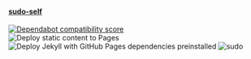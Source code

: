 #### <a href="https://sudo-self.github.io/sudo-self">sudo-self</a><br>
[![Dependabot compatibility score](https://dependabot-badges.githubapp.com/badges/compatibility_score?dependency-name=@babel/traverse&package-manager=npm_and_yarn&previous-version=7.22.5&new-version=7.23.2)](https://docs.github.com/en/github/managing-security-vulnerabilities/about-dependabot-security-updates#about-compatibility-scores)<br>
![Deploy static content to Pages](https://github.com/sudo-self/sudo-self/actions/workflows/static.yml/badge.svg)
![Deploy Jekyll with GitHub Pages dependencies preinstalled](https://github.com/sudo-self/sudo-self.github.io/actions/workflows/jekyll-gh-pages.yml/badge.svg)
![sudo](https://github.com/sudo-self/sudo-self/assets/119916323/1a759590-b554-4ce3-88a1-4fe5f278b915)

